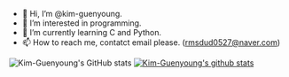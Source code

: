 - 👋 Hi, I’m @kim-guenyoung.
- 👀 I’m interested in programming.
- 🌱 I’m currently learning C and Python.
- 📫 How to reach me, contatct email please. (rmsdud0527@naver.com)
<!--- 💞️ I’m looking to collaborate on ... 글쎄 . . --->

<!---
kim-guenyoung/kim-guenyoung is a ✨ special ✨ repository because its `README.md` (this file) appears on your GitHub profile.
You can click the Preview link to take a look at your changes.
--->
<!---이따 책보고 다시 이어서
<a href="버튼을 눌렀을 때 이동할 링크" target="_blank"><img src="https://img.shields.io/badge/뱃지레이블-배경색?style=&logo=4D9FE7&logoColor=FFFFFF"/></a>
--->

![Kim-Guenyoung's GitHub stats](https://github-readme-stats.vercel.app/api?username=kim-guenyoung&show_icons=true&theme=radical)
[![Kim-Guenyoung's github stats](https://github-readme-stats.vercel.app/api/top-langs/?username=kim-guenyoung&show_icons=true&hide_border=true&title_color=004386&icon_color=004386&layout=compact)](https://github.com/kim-guenyoung)
